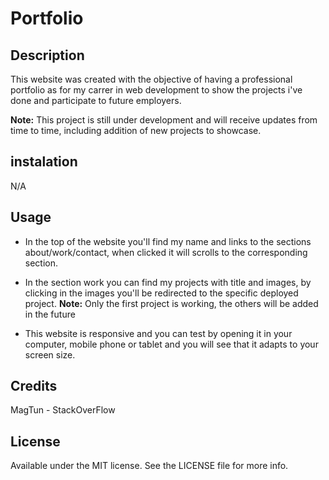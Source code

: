 # Portfolio

## Description

This website was created with the objective of having a professional portfolio as for my carrer in web development to show the projects i've done and participate to future employers.

**Note:** This project is still under development and will receive updates from time to time, including addition of new projects to showcase.

## instalation

N/A

## Usage

* In the top of the website you'll find my name and links to the sections about/work/contact, when clicked it will scrolls to the corresponding section.

* In the section work you can find my projects with title and images, by clicking in the images you'll be redirected to the specific deployed project.
**Note:** Only the first project is working, the others will be added in the future

* This website is responsive and you can test by opening it in your computer, mobile phone or tablet and you will see that it adapts to your screen size.

## Credits

MagTun - StackOverFlow

## License

Available under the MIT license. See the LICENSE file for more info.